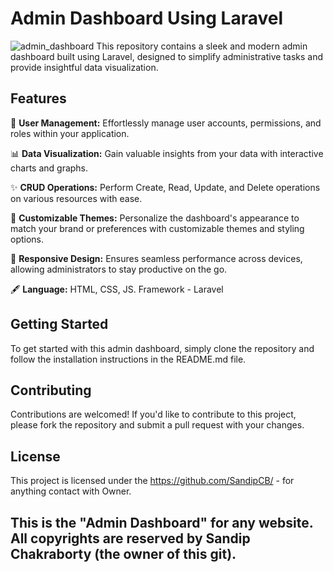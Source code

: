 
# Admin Dashboard Using Laravel
![admin_dashboard](https://github.com/SandipCB/Admin_Page/assets/96263756/bdb2d850-2d85-4705-a6a4-f6a7de32b184)
This repository contains a sleek and modern admin dashboard built using Laravel, designed to simplify administrative tasks and provide insightful data visualization.

## Features

🚀 **User Management:** Effortlessly manage user accounts, permissions, and roles within your application.

📊 **Data Visualization:** Gain valuable insights from your data with interactive charts and graphs.

✨ **CRUD Operations:** Perform Create, Read, Update, and Delete operations on various resources with ease.

🎨 **Customizable Themes:** Personalize the dashboard's appearance to match your brand or preferences with customizable themes and styling options.

📱 **Responsive Design:** Ensures seamless performance across devices, allowing administrators to stay productive on the go.

🖋 **Language:** HTML, CSS, JS. Framework - Laravel 

## Getting Started

To get started with this admin dashboard, simply clone the repository and follow the installation instructions in the README.md file.

## Contributing

Contributions are welcomed! If you'd like to contribute to this project, please fork the repository and submit a pull request with your changes.

## License

This project is licensed under the https://github.com/SandipCB/ - for anything contact with Owner.

This is the "Admin Dashboard" for any website. All copyrights are reserved by Sandip Chakraborty (the owner of this git). 
---
